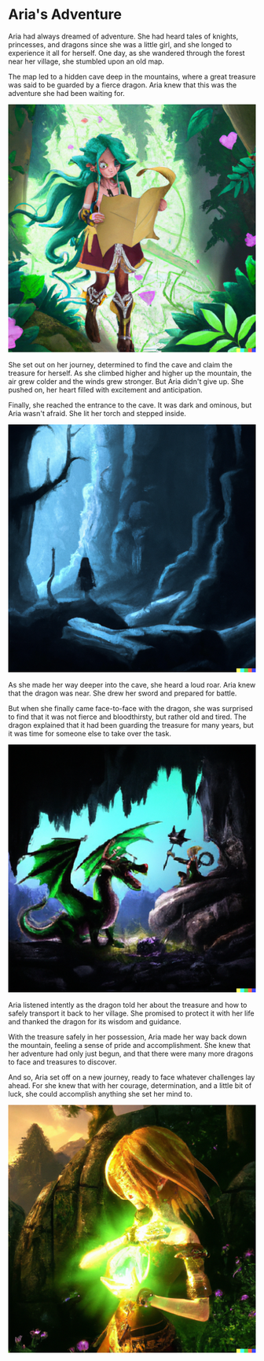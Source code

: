 # Aria's Adventure

Aria had always dreamed of adventure. She had heard tales of knights, princesses, and dragons since she was a little girl, and she longed to experience it all for herself. One day, as she wandered through the forest near her village, she stumbled upon an old map.

The map led to a hidden cave deep in the mountains, where a great treasure was said to be guarded by a fierce dragon. Aria knew that this was the adventure she had been waiting for.

![Aria's Map](ariasmap.png)

She set out on her journey, determined to find the cave and claim the treasure for herself. As she climbed higher and higher up the mountain, the air grew colder and the winds grew stronger. But Aria didn't give up. She pushed on, her heart filled with excitement and anticipation.

Finally, she reached the entrance to the cave. It was dark and ominous, but Aria wasn't afraid. She lit her torch and stepped inside.

![Aria's Cave](ariascave.png)

As she made her way deeper into the cave, she heard a loud roar. Aria knew that the dragon was near. She drew her sword and prepared for battle.

But when she finally came face-to-face with the dragon, she was surprised to find that it was not fierce and bloodthirsty, but rather old and tired. The dragon explained that it had been guarding the treasure for many years, but it was time for someone else to take over the task.

![Aria's Dragon](ariasdragon.png)

Aria listened intently as the dragon told her about the treasure and how to safely transport it back to her village. She promised to protect it with her life and thanked the dragon for its wisdom and guidance.

With the treasure safely in her possession, Aria made her way back down the mountain, feeling a sense of pride and accomplishment. She knew that her adventure had only just begun, and that there were many more dragons to face and treasures to discover.

And so, Aria set off on a new journey, ready to face whatever challenges lay ahead. For she knew that with her courage, determination, and a little bit of luck, she could accomplish anything she set her mind to.

![Aria's Treasure](ariastreasure.png)
